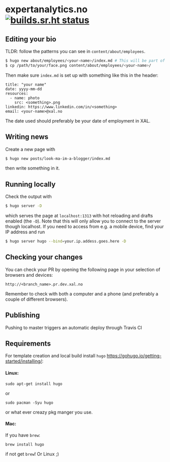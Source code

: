 # expertanalytics.no [![builds.sr.ht status](https://builds.sr.ht/~eigil/xal/.build.yml.svg)](https://builds.sr.ht/~eigil/xal/.build.yml)

## Editing your bio

TLDR: follow the patterns you can see in `content/about/employees`.

```sh
$ hugo new about/employees/<your-name>/index.md # This will be part of the URL
$ cp /path/to/your/face.png content/about/employees/<your-name>/
```

Then make sure `index.md` is set up with something like this in the header:

```
title: "your name"
date: yyyy-mm-dd
resources:
  - name: photo
    src: <something>.png
linkedin: https://www.linkedin.com/in/<something>
email: <your-name>@xal.no
```

The date used should preferably be your date of employment in XAL.

## Writing news

Create a new page with
```sh
$ hugo new posts/look-ma-im-a-blogger/index.md
```
then write something in it.

## Running locally

Check the output with
```sh
$ hugo server -D
```
which serves the page at `localhost:1313` with hot reloading and drafts enabled
(the `-D`). Note that this will only allow you to connect to the server though
localhost. If you need to access from e.g. a mobile device, find your IP
address and run
```sh
$ hugo server hugo --bind=your.ip.addess.goes.here -D
```

## Checking your changes

You can check your PR by opening the following page in your selection of browsers and devices:
```
http://<branch_name>.pr.dev.xal.no
```
Remember to check with both a computer and a phone (and preferably a couple of different browsers).

## Publishing

Pushing to master triggers an automatic deploy through Travis CI

## Requirements

For template creation and local build install `hugo` https://gohugo.io/getting-started/installing/:

#### Linux:
```
sudo apt-get install hugo
```
or
```
sudo pacman -Syu hugo
```
or what ever creazy pkg manger you use.

#### Mac:
If you have `brew`:
```
brew install hugo
```
if not get `brew`! Or Linux ;)

